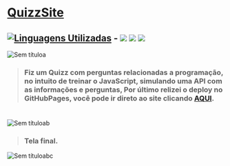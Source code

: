 # [QuizzSite](https://yagoferre.github.io/Quizz-Programacao//)
## [![Linguagens Utilizadas](https://img.shields.io/badge/Linguagens-Utilizadas%20-%23323330.svg?&style=for-the-badge&logo=perfil&logoColor=black&color=F745B5)](https://github.com/iuricode/readme-template/tree/main/profile) - <img src="https://img.shields.io/badge/JavaScript-F7DF1E?style=for-the-badge&logo=javascript&logoColor=black" /> <img src="https://img.shields.io/badge/HTML5-E34F26?style=for-the-badge&logo=html5&logoColor=white" /> <img src="https://img.shields.io/badge/CSS3-1572B6?style=for-the-badge&logo=css3&logoColor=white" />
![Sem títuloa](https://user-images.githubusercontent.com/103700322/202724845-e0e0de06-eb23-47ef-bd4f-b3bfc6697d1d.png)
> ### Fiz um Quizz com perguntas relacionadas a programação, no intuito de treinar o JavaScript, simulando uma API com as informações e perguntas, Por último relizei o deploy no GitHubPages, **você pode ir direto ao site clicando [AQUI](https://yagoferre.github.io/Quizz-Programacao/).**
#
![Sem títuloab](https://user-images.githubusercontent.com/103700322/202729461-4eaf03e5-2bec-4971-946d-04c0902fd51d.png)
> ### Tela final.
![Sem títuloabc](https://user-images.githubusercontent.com/103700322/202729845-1f52df30-e096-41ce-8cb2-cc45d5da3e5e.png)
